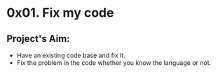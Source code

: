 # 0x01. Fix my code
## Project's Aim:
- Have an existing code base and fix it.
- Fix the problem in the code whether you know the language or not.
